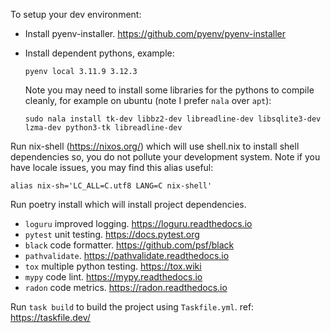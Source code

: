 To setup your dev environment:

* Install pyenv-installer.  https://github.com/pyenv/pyenv-installer

* Install dependent pythons, example:
  
  `pyenv local 3.11.9 3.12.3`

  Note you may need to install some libraries for the pythons to
compile cleanly, for example on ubuntu (note I prefer `nala` over `apt`):

  `sudo nala install tk-dev libbz2-dev libreadline-dev libsqlite3-dev lzma-dev python3-tk libreadline-dev`

Run nix-shell (https://nixos.org/) which will use shell.nix to install shell dependencies
so, you do not pollute your development system.  Note if you have locale
issues, you may find this alias useful:

  `alias nix-sh='LC_ALL=C.utf8 LANG=C nix-shell'`

Run poetry install which will install project dependencies.
* `loguru`  improved logging.  https://loguru.readthedocs.io
* `pytest`  unit testing.  https://docs.pytest.org
* `black`   code formatter.  https://github.com/psf/black
* `pathvalidate`. https://pathvalidate.readthedocs.io
* `tox`     multiple python testing. https://tox.wiki
* `mypy`    code lint. https://mypy.readthedocs.io
* `radon`    code metrics.  https://radon.readthedocs.io

Run `task build` to build the project using `Taskfile.yml`.  ref: https://taskfile.dev/
